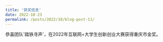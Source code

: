 ```yaml
---
title: '获奖信息'
date: 2022-10-23
permalink: /posts/2022/10/blog-post-11/
---
```


恭喜团队'踏铁寻声'，在2022年互联网+大学生创新创业大赛获得重庆市金奖。
